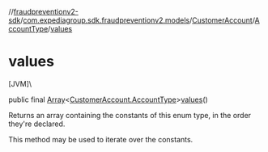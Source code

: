 //[fraudpreventionv2-sdk](../../../../index.md)/[com.expediagroup.sdk.fraudpreventionv2.models](../../index.md)/[CustomerAccount](../index.md)/[AccountType](index.md)/[values](values.md)

# values

[JVM]\

public final [Array](https://kotlinlang.org/api/latest/jvm/stdlib/kotlin/-array/index.html)&lt;[CustomerAccount.AccountType](index.md)&gt;[values](values.md)()

Returns an array containing the constants of this enum type, in the order they're declared.

This method may be used to iterate over the constants.
